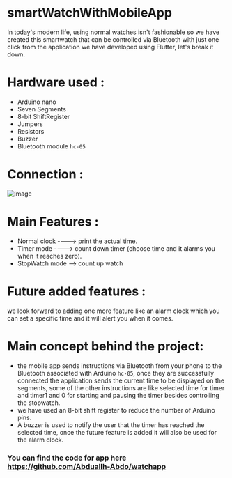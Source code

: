 # smartWatchWithMobileApp
In today's modern life, using normal watches isn't fashionable so we have created this smartwatch that can be controlled via Bluetooth with just one click from the application we have developed using Flutter, let's break it down. 

# Hardware used :
- Arduino nano
- Seven Segments
- 8-bit ShiftRegister
- Jumpers
- Resistors
- Buzzer
- Bluetooth module `hc-05`

# Connection :
![image](https://github.com/user-attachments/assets/13911ac9-1667-4140-84c5-5d206f43bae7)

# Main Features :
- Normal clock ----> print the actual time.
- Timer mode   ----> count down timer (choose time and it alarms you when it reaches zero).
- StopWatch mode --> count up watch

# Future added features :
we look forward to adding one more feature like an alarm clock which you can set a specific time and it will alert you when it comes.

# Main concept behind the project:
- the mobile app sends instructions via Bluetooth from your phone to the Bluetooth associated with Arduino `hc-05`, once they are successfully connected the application sends the current time to be displayed on the segments, some of the other instructions are like selected time for timer and timer1 and 0 for starting and pausing the timer besides controlling the stopwatch.
- we have used an 8-bit shift register to reduce the number of Arduino pins.
- A buzzer is used to notify the user that the timer has reached the selected time, once the future feature is added it will also be used for the alarm clock.

### You can find the code for app here https://github.com/Abduallh-Abdo/watchapp

